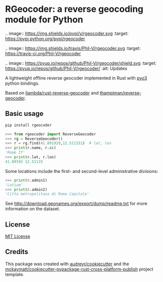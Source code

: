 RGeocoder: a reverse geocoding module for Python
================================================

.. image:: https://img.shields.io/pypi/v/rgeocoder.svg
        :target: https://pypi.python.org/pypi/rgeocoder

.. image:: https://img.shields.io/travis/Phil-V/rgeocoder.svg
        :target: https://travis-ci.org/Phil-V/rgeocoder

.. image:: https://pyup.io/repos/github/Phil-V/rgeocoder/shield.svg
     :target: https://pyup.io/repos/github/Phil-V/rgeocoder/
     :alt: Updates

A lightweight offline reverse geocoder implemented in Rust with
[pyo3](https://github.com/PyO3/pyo3) python bindings.

Based on [llambda/rust-reverse-geocoder](https://github.com/llambda/rust-reverse-geocoder) and
[thampiman/reverse-geocoder](https://github.com/thampiman/reverse-geocoder).


Basic usage
-----------

```sh
pip install rgeocoder
```

```py
>>> from rgeocoder import ReverseGeocoder
>>> rg = ReverseGeocoder()
>>> r = rg.find(41.891929,12.511331)  # lat, lon
>>> print(r.name, r.cc)
'Rome IT'
>>> print(r.lat, r.lon)
41.89193 12.51133
```

Some locations include the first-
and second-level administrative divisions:
```py
>>> print(r.admin1)
'Latium'
>>> print(r.admin2)
'Citta metropolitana di Roma Capitale'
```

See http://download.geonames.org/export/dump/readme.txt for more
information on the dataset.


License
-------

[MIT License](LICENSE)


Credits
-------

This package was created with
[audreyr/cookiecutter](https://github.com/audreyr/cookiecutter)
 and the [mckaymatt/cookiecutter-pypackage-rust-cross-platform-publish](https://github.com/mckaymatt/cookiecutter-pypackage-rust-cross-platform-publish) project template.
